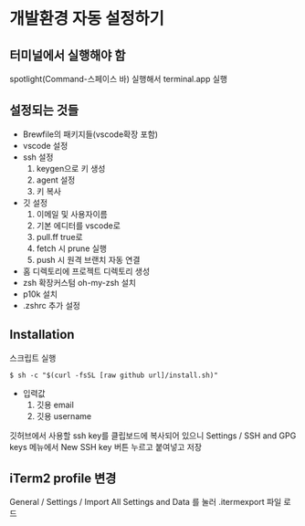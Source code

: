 # 개발환경 자동 설정하기

## 터미널에서 실행해야 함

spotlight(Command-스페이스 바) 실행해서 terminal.app 실행

## 설정되는 것들

- Brewfile의 패키지들(vscode확장 포함)
- vscode 설정
- ssh 설정
  1. keygen으로 키 생성
  2. agent 설정
  3. 키 복사
- 깃 설정
  1. 이메일 및 사용자이름
  2. 기본 에디터를 vscode로
  3. pull.ff true로
  4. fetch 시 prune 실행
  5. push 시 원격 브랜치 자동 연결
- 홈 디렉토리에 프로젝트 디렉토리 생성
- zsh 확장커스텀 oh-my-zsh 설치
- p10k 설치
- .zshrc 추가 설정

## Installation

스크립트 실행

`$ sh -c "$(curl -fsSL [raw github url]/install.sh)"`

- 입력값
  1. 깃용 email
  2. 깃용 username

깃허브에서 사용할 ssh key를 클립보드에 복사되어 있으니 Settings / SSH and GPG keys 메뉴에서 New SSH key 버튼 누르고 붙여넣고 저장

## iTerm2 profile 변경

General / Settings / Import All Settings and Data 를 눌러 .itermexport 파일 로드
